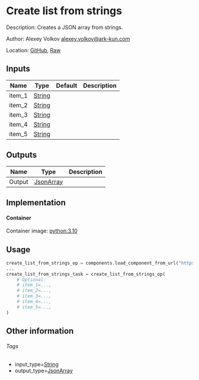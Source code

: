 <!-- BEGIN_GENERATED_CONTENT -->
# Create list from strings

Description: Creates a JSON array from strings.

Author: Alexey Volkov <alexey.volkov@ark-kun.com>

Location: [GitHub](https://github.com/Ark-kun/pipeline_components/blob/master/components/json/List/Create/from_Strings/component.yaml), [Raw](https://raw.githubusercontent.com/Ark-kun/pipeline_components/master/components/json/List/Create/from_Strings/component.yaml)

## Inputs

|Name|Type|Default|Description|
|-|-|-|-|
|item_1|[String]|||
|item_2|[String]|||
|item_3|[String]|||
|item_4|[String]|||
|item_5|[String]|||

## Outputs

|Name|Type|Description|
|-|-|-|
|Output|[JsonArray]||

## Implementation

#### Container

Container image: [python:3.10](https://hub.docker.com/r/_/python)

## Usage

```python
create_list_from_strings_op = components.load_component_from_url("https://raw.githubusercontent.com/Ark-kun/pipeline_components/master/components/json/List/Create/from_Strings/component.yaml")
...
create_list_from_strings_task = create_list_from_strings_op(
    # Optional:
    # item_1=...,
    # item_2=...,
    # item_3=...,
    # item_4=...,
    # item_5=...,
)
```

## Other information

###### Tags

* input_type=[String]
* output_type=[JsonArray]

[JsonArray]: https://github.com/Ark-kun/pipeline_components/tree/master/types/JsonArray
[String]: https://github.com/Ark-kun/pipeline_components/tree/master/types/String
<!-- END_GENERATED_CONTENT -->
